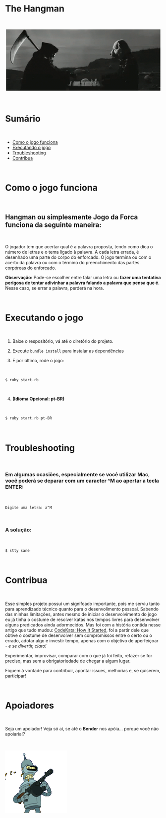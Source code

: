 # The Hangman

<div align="center">
  <br />

  ![The Reaper!](lib/assets/images/reaper.gif)

</div>

<br />

# Sumário

<br />

- [Como o jogo funciona](#como-o-jogo-funciona)
- [Executando o jogo](#executando-o-jogo)
- [Troubleshooting](#troubleshooting)
- [Contribua](#contribua)

<br />

# Como o jogo funciona

<br />

## __Hangman__ ou simplesmente __Jogo da Forca__ funciona da seguinte maneira:

<br />

<p> O jogador tem que acertar qual é a palavra proposta, tendo como dica o número de letras e o tema ligado à palavra. A cada letra errada, é desenhado uma parte do corpo do enforcado. O jogo termina ou com o acerto da palavra ou com o término do preenchimento das partes corpóreas do enforcado. </p>

<p><strong>Observação:</strong> Pode-se escolher entre falar uma letra ou <strong>fazer uma tentativa perigosa de tentar adivinhar a palavra falando a palavra que pensa que é.</strong> Nesse caso, se errar a palavra, perderá na hora.</p>

<br />

# Executando o jogo

<br />

1. Baixe o respositório, vá até o diretório do projeto.

2. Execute `bundle install` para instalar as dependências

3. E por último, rode o jogo:

<br />

```sh
$ ruby start.rb
```

<br />

4. __(Idioma Opcional: pt-BR)__

<br />

```sh
$ ruby start.rb pt-BR
```

<br />

# Troubleshooting

<br />

### Em algumas ocasiões, especialmente se você utilizar Mac, você poderá se deparar com um caracter __^M__ ao apertar a tecla __ENTER__:

<br />

```sh
Digite uma letra: a^M
```

<br />

### A solução: 

<br />

```sh
$ stty sane
```

<br />

# Contribua

<br />

Esse simples projeto possui um signifcado importante, pois me serviu tanto para aprendizado técnico quanto para o desenvolimento pessoal. Sabendo das minhas limitações, antes mesmo de iniciar o desenvolvimento do jogo eu já tinha o costume de resolver katas nos tempos livres para desenvolver alguns predicados ainda adormecidos. Mas foi com a história contida nesse artigo que tudo mudou: [CodeKata: How It Started](http://codekata.com/kata/codekata-how-it-started/), foi a partir dele que obtive o costume de desenvolver sem compromissos entre o certo ou o errado, adotar algo e investir tempo, apenas com o objetivo de aperfeiçoar _- e se divertir, claro!_ 

Experimentar, improvisar, comparar com o que já foi feito, refazer se for preciso, mas sem a obrigatoriedade de chegar a algum lugar. 

Fiquem à vontade para contribuir, apontar issues, melhorias e, se quiserem, participar!

<br />

# Apoiadores

<br />

Seja um apoiador! Veja só aí, se até o __Bender__ nos apóia... porque você não apoiaria!?

<br />

[![Bender](lib/assets/images/bender-metralhadora.gif)](https://futurama.fandom.com/pt-br/wiki/Bender_Bending_Rodr%C3%ADguez)
